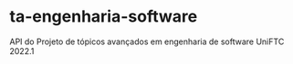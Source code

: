 # ta-engenharia-software
API do Projeto de tópicos avançados em engenharia de software UniFTC 2022.1
